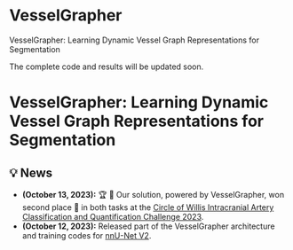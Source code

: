 # VesselGrapher
VesselGrapher: Learning Dynamic Vessel Graph Representations for Segmentation

The complete code and results will be updated soon.

# VesselGrapher: Learning Dynamic Vessel Graph Representations for Segmentation

## :bulb: News
* **(October 13, 2023):** :trophy: :tada: Our solution, powered by VesselGrapher, won second place 🥈 in both tasks at the [Circle of Willis Intracranial Artery Classification and Quantification Challenge 2023](https://crown.isi.uu.nl).
* **(October 12, 2023):** Released part of the VesselGrapher architecture and training codes for [nnU-Net V2](https://github.com/PengchengShi1220/NexToU/tree/NexToU_nnunetv2).
